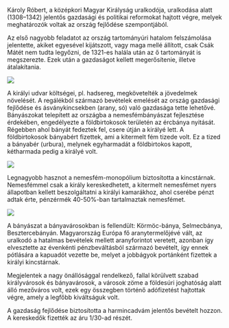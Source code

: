 Károly Róbert, a középkori Magyar Királyság uralkodója, uralkodása alatt (1308–1342) jelentős gazdasági és politikai reformokat hajtott végre, melyek meghatározók voltak az ország fejlődése szempontjából.

Az első nagyobb feladatot az ország tartományúri hatalom felszámolása jelentette, akiket egyesével kijátszott, vagy maga mellé állított, csak Csák Mátét nem tudta legyőzni, de 1321-es halála után az ő tartományát is megszerezte. Ezek után a gazdaságot kellett megerősítenie, illetve átalakítania.

![](https://lovagok.hu/assets/images/cikkek/i-karoly/kiskiralyok-14szazad.jpg)

A királyi udvar költségei, pl. hadsereg, megkövetelték a jövedelmek növelését. A regálékból származó bevételek emelését az ország gazdasági fejlődése és ásványkincsekben (arany, só) való gazdasága tette lehetővé. Bányászokat telepített az országba a nemesfémbányászat fejlesztése érdekében, engedélyezte a földbirtokosok területén az ércbánya nyitását. Régebben ahol bányát fedeztek fel, csere útján a királyé lett. A földbirtokosok bányabért fizettek, ami a kitermelt fém tizede volt. Ez a tized a bányabér (urbura), melynek egyharmadát a földbirtokos kapott, kétharmada pedig a királyé volt.

![](https://m.blog.hu/di/digitori/image/magyar7.png)

Legnagyobb hasznot a nemesfém-monopólium biztosította a kincstárnak. Nemesfémmel csak a király kereskedhetett, a kitermelt nemesfémet nyers állapotban kellett beszolgáltatni a királyi kamarákhoz, ahol cserébe pénzt adtak érte, pénzérmék 40-50%-ban tartalmaztak nemesfémet.

![](https://upload.wikimedia.org/wikipedia/commons/4/45/FlorenKarlaRobertazAnjou.jpg)

A bányászat a bányavárosokban is fellendült: Körmöc-bánya, Selmecbánya, Besztercebányán. Magyarország Európa fő aranytermelőjévé vált, az uralkodó a hatalmas bevételek mellett aranyforintot veretett, azonban így elvesztette az évenkénti pénzbeváltásból származó bevételt, így ennek pótlására a kapuadót vezette be, melyet a jobbágyok portánként fizettek a királyi kincstárnak.

Megjelentek a nagy önállósággal rendelkező, fallal körülvett szabad királyvárosok és bányavárosok, a városok zöme a földesúri joghatóság alatt álló mezőváros volt, ezek egy összegben történő adófizetést hajtottak végre, amely a legfőbb kiváltságuk volt.

A gazdaság fejlődése biztosította a harmincadvám jelentős bevételt hozzon. A kereskedők fizették az áru 1/30-ad részét.
